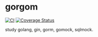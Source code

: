 # gorgom

[![CI](https://github.com/peristrophe/gorgom/actions/workflows/ci.yaml/badge.svg)](https://github.com/peristrophe/gorgom/actions/workflows/ci.yaml)
[![Coverage Status](https://coveralls.io/repos/github/peristrophe/gorgom/badge.svg?branch=main)](https://coveralls.io/github/peristrophe/gorgom?branch=main)

study golang, gin, gorm, gomock, sqlmock.